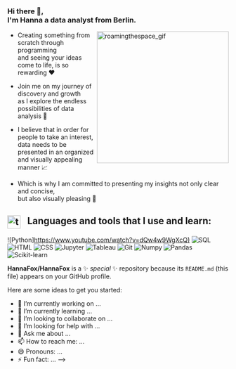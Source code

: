 
<h3 align="left">
 Hi there 👋, <br>
 I'm Hanna a data analyst from Berlin. 

</h3>


<img align="right" alt="roamingthespace_gif" src="https://media3.giphy.com/media/xT8qBhrlNooHBYR9f2/giphy.gif" width="300"/>
    

<div>
  <ul>
    <li>
      <p>Creating something from scratch through programming <br> and seeing your ideas come to life, is so rewarding ❤️</p>
    </li>
    <li>
      <p>Join me on my journey of discovery and growth <br>as I explore the endless possibilities of data analysis 🌱</p>
    </li>
    <li>
      <p>I believe that in order for people to take an interest, <br>data needs to be presented in an organized and visually appealing manner 📈</p>
    </li>
    <li>
      <p>Which is why I am committed to presenting my insights not only clear and concise,<br>  but also visually pleasing 🙌</p>
    </li>
  </ul>
</div>







## <img alt="toolsgif" src="https://media.giphy.com/media/qQmTFifHAlqr2cyGpF/giphy.gif" width='30' align="top" />&ensp;&nbsp;Languages and tools that I use and learn:
![Python][https://www.youtube.com/watch?v=dQw4w9WgXcQ)](https://img.shields.io/badge/Python-090909?style=for-the-badge&logo=Python)
![SQL](https://img.shields.io/badge/mysql-090909?style=for-the-badge&logo=mysql&logoColor=white)
![HTML](https://img.shields.io/badge/HTML5-090909?style=for-the-badge&logo=HTML5)
![CSS](https://img.shields.io/badge/CSS3-090909?style=for-the-badge&logo=CSS3)
![Jupyter](https://img.shields.io/badge/Jupyter-090909?style=for-the-badge&logo=Jupyter)
![Tableau](https://img.shields.io/badge/Tableau-090909?style=for-the-badge&logo=Tableau)
![Git](https://img.shields.io/badge/Git-090909?style=for-the-badge&logo=Git)
![Numpy](https://img.shields.io/badge/NumPy-090909?style=for-the-badge&logo=Numpy)
![Pandas](https://img.shields.io/badge/Pandas-090909?style=for-the-badge&logo=Pandas)
![Scikit-learn](https://img.shields.io/badge/scikit--learn-090909?style=for-the-badge&logo=scikit-learn)


**HannaFox/HannaFox** is a ✨ _special_ ✨ repository because its `README.md` (this file) appears on your GitHub profile.

Here are some ideas to get you started:

- 🔭 I’m currently working on ...
- 🌱 I’m currently learning ...
- 👯 I’m looking to collaborate on ...
- 🤔 I’m looking for help with ...
- 💬 Ask me about ...
- 📫 How to reach me: ...
- 😄 Pronouns: ...
- ⚡ Fun fact: ...
-->
